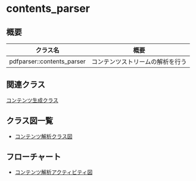 # contents_parser
## 概要
| クラス名 | 概要 |
| --- | --- |
| pdfparser::contents_parser | コンテンツストリームの解析を行う |

## 関連クラス
[コンテンツ生成クラス](pdfcontents_builder/pdfcontents_builder.md)

## クラス図一覧
- [コンテンツ解析クラス図](contents_parser.class.pu)

## フローチャート
- [コンテンツ解析アクティビティ図](contents_parser.activity.pu)
